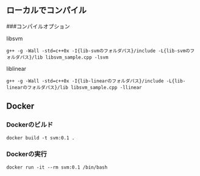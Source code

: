 ## ローカルでコンパイル
###コンパイルオプション

libsvm

`g++ -g -Wall -std=c++0x -I{lib-svmのフォルダパス}/include -L{lib-svmのフォルダパス}/lib libsvm_sample.cpp -lsvm`

liblinear  

`g++ -g -Wall -std=c++0x -I{lib-linearのフォルダパス}/include -L{lib-linearのフォルダパス}/lib libsvm_sample.cpp -llinear`


## Docker
### Dockerのビルド
`docker build -t svm:0.1 .`

### Dockerの実行
`docker run -it --rm svm:0.1 /bin/bash`
